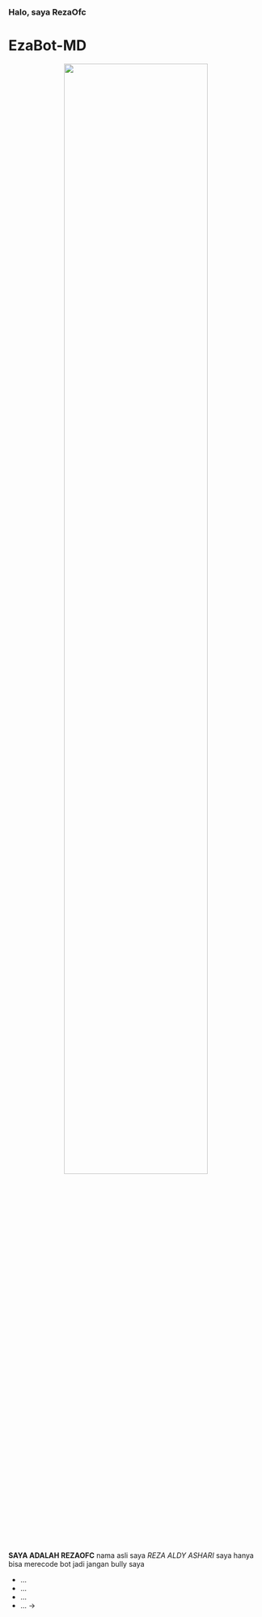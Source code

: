 ### Halo, saya RezaOfc
# EzaBot-MD

<p align="center">
	<img src="https://telegra.ph/file/0e39bf30a5f2d12e14c51.jpg" width="75%" style="margin-left: auto;margin-right: auto;display: block;">


**SAYA ADALAH REZAOFC** nama asli saya _REZA ALDY ASHARI_ saya hanya bisa merecode bot jadi jangan bully saya
- ...
- ...
- ...
- ...
->
